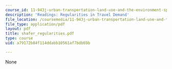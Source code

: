 ```yaml
---
course_id: 11-943j-urban-transportation-land-use-and-the-environment-spring-2002
description: 'Readings: Regularities in Travel Demand'
file_location: /coursemedia/11-943j-urban-transportation-land-use-and-the-environment-spring-2002/a79172b84f114ddabb10561af7bdb69b_shafer_regularities.pdf
file_type: application/pdf
layout: pdf
title: shafer_regularities.pdf
type: course
uid: a79172b84f114ddabb10561af7bdb69b

---
```

None